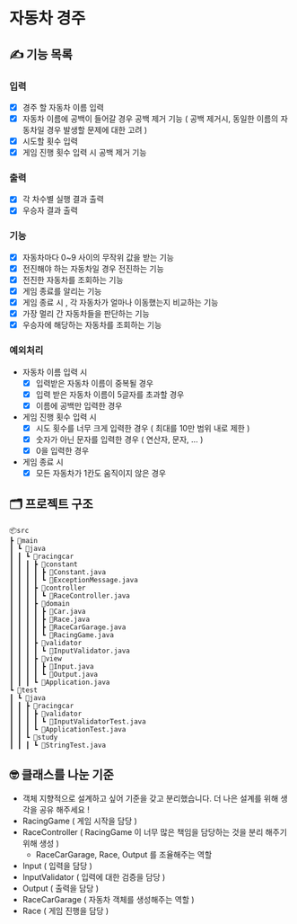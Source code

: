 # 자동차 경주

## ✍️ 기능 목록
 ### 입력 
  - [X] 경주 할 자동차 이름 입력
  - [X] 자동차 이름에 공백이 들어갈 경우 공백 제거 기능 ( 공백 제거시, 동일한 이름의 자동차일 경우 발생할 문제에 대한 고려 )
  - [X] 시도할 횟수 입력
  - [X] 게임 진행 횟수 입력 시 공백 제거 기능
 ### 출력
  - [X] 각 차수별 실행 결과 출력
  - [X] 우승자 결과 출력
 ### 기능 
  - [X] 자동차마다 0~9 사이의 무작위 값을 받는 기능
  - [X] 전진해야 하는 자동차일 경우 전진하는 기능
  - [X] 전진한 자동차를 조회하는 기능
  - [X] 게임 종료를 알리는 기능
  - [X] 게임 종료 시 , 각 자동차가 얼마나 이동했는지 비교하는 기능
  - [X] 가장 멀리 간 자동차들을 판단하는 기능
  - [X] 우승자에 해당하는 자동차를 조회하는 기능 
 ### 예외처리
  - 자동차 이름 입력 시 
    - [X] 입력받은 자동차 이름이 중복될 경우 
    - [X] 입력 받은 자동차 이름이 5글자를 초과할 경우 
    - [X] 이름에 공백만 입력한 경우
  - 게임 진행 횟수 입력 시
    - [X] 시도 횟수를 너무 크게 입력한 경우 ( 최대를 10만 범위 내로 제한 )
    - [X] 숫자가 아닌 문자를 입력한 경우 ( 연산자, 문자, ...  ) 
    - [X] 0을 입력한 경우
  - 게임 종료 시 
    - [X] 모든 자동차가 1칸도 움직이지 않은 경우

## 🗂️️ 프로젝트 구조
    📦src
    ┣ 📂main
    ┃ ┗ 📂java
    ┃ ┃ ┗ 📂racingcar
    ┃ ┃ ┃ ┣ 📂constant
    ┃ ┃ ┃ ┃ ┣ 📜Constant.java
    ┃ ┃ ┃ ┃ ┗ 📜ExceptionMessage.java
    ┃ ┃ ┃ ┣ 📂controller
    ┃ ┃ ┃ ┃ ┗ 📜RaceController.java
    ┃ ┃ ┃ ┣ 📂domain
    ┃ ┃ ┃ ┃ ┣ 📜Car.java
    ┃ ┃ ┃ ┃ ┣ 📜Race.java
    ┃ ┃ ┃ ┃ ┣ 📜RaceCarGarage.java
    ┃ ┃ ┃ ┃ ┗ 📜RacingGame.java
    ┃ ┃ ┃ ┣ 📂validator
    ┃ ┃ ┃ ┃ ┗ 📜InputValidator.java
    ┃ ┃ ┃ ┣ 📂view
    ┃ ┃ ┃ ┃ ┣ 📜Input.java
    ┃ ┃ ┃ ┃ ┗ 📜Output.java
    ┃ ┃ ┃ ┗ 📜Application.java
    ┗ 📂test
    ┃ ┗ 📂java
    ┃ ┃ ┣ 📂racingcar
    ┃ ┃ ┃ ┣ 📂validator
    ┃ ┃ ┃ ┃ ┗ 📜InputValidatorTest.java
    ┃ ┃ ┃ ┗ 📜ApplicationTest.java
    ┃ ┃ ┗ 📂study
    ┃ ┃ ┃ ┗ 📜StringTest.java

## 🤓 클래스를 나눈 기준
 - 객체 지향적으로 설계하고 싶어 기준을 갖고 분리했습니다. 더 나은 설계를 위해 생각을 공유 해주세요 !  
 - RacingGame ( 게임 시작을 담당 )
 - RaceController ( RacingGame 이 너무 많은 책임을 담당하는 것을 분리 해주기 위해 생성 )
    - RaceCarGarage, Race, Output 를 조율해주는 역할  
 - Input ( 입력을 담당 ) 
 - InputValidator ( 입력에 대한 검증을 담당 )
 - Output ( 출력을 담당 )
 - RaceCarGarage ( 자동차 객체를 생성해주는 역할 )
 - Race ( 게임 진행을 담당 )